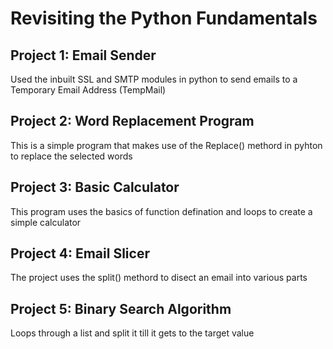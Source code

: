 # Revisiting the Python Fundamentals
## Project 1: Email Sender 
Used the inbuilt SSL and SMTP modules in python to send emails to a Temporary Email Address (TempMail)

## Project 2: Word Replacement Program
This is a simple program that makes use of the Replace() methord in pyhton to replace the selected words

## Project 3: Basic Calculator 
This program uses the basics of function defination and loops to create a simple calculator

## Project 4: Email Slicer
The project uses the split() methord to disect an email into various parts 

## Project 5: Binary Search Algorithm
Loops through a list and split it till it gets to the target value 